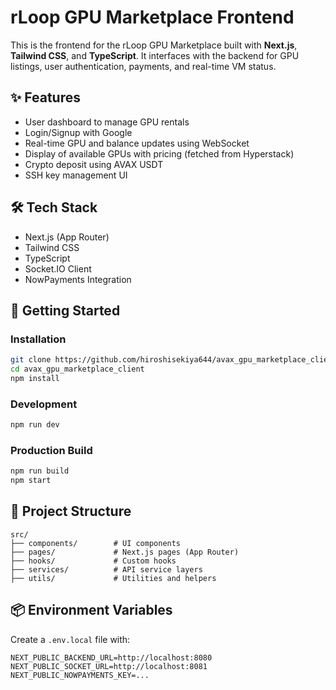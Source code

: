 # rLoop GPU Marketplace Frontend

This is the frontend for the rLoop GPU Marketplace built with **Next.js**, **Tailwind CSS**, and **TypeScript**. It interfaces with the backend for GPU listings, user authentication, payments, and real-time VM status. 

## ✨ Features 

- User dashboard to manage GPU rentals
- Login/Signup with Google
- Real-time GPU and balance updates using WebSocket
- Display of available GPUs with pricing (fetched from Hyperstack)
- Crypto deposit using AVAX USDT
- SSH key management UI

## 🛠 Tech Stack

- Next.js (App Router)
- Tailwind CSS
- TypeScript
- Socket.IO Client
- NowPayments Integration
 
## 🚀 Getting Started

### Installation

```bash
git clone https://github.com/hiroshisekiya644/avax_gpu_marketplace_client.git
cd avax_gpu_marketplace_client
npm install
```

### Development

```bash
npm run dev
```

### Production Build

```bash
npm run build
npm start
```

## 📁 Project Structure

```
src/
├── components/        # UI components
├── pages/             # Next.js pages (App Router)
├── hooks/             # Custom hooks
├── services/          # API service layers
├── utils/             # Utilities and helpers
```

## 📦 Environment Variables

Create a `.env.local` file with:

```
NEXT_PUBLIC_BACKEND_URL=http://localhost:8080
NEXT_PUBLIC_SOCKET_URL=http://localhost:8081
NEXT_PUBLIC_NOWPAYMENTS_KEY=...
```

